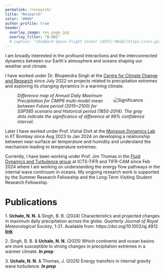 ```yaml
---
permalink: /research/
title: "Research"
color: "#000"
author_profile: true
header:
  overlay_image: res_page.jpg
  overlay_filter: "0.001"
  # caption: "[Goddard Space Flight Center (GSFC)-NASA](https://svs.gsfc.nasa.gov/vis/a030000/a030000/a030017/frames/4000x2000_2x1_30p/rad/)"
---
```


<html>
<head>
<style>
img {
  border-radius: 30px;
  padding: 15px;
}
em1 { font-weight: bold; }
em2 { font-style: italic; }
em3 { font-weight: bold; font-style: italic;}
</style>
</head>
<body>


<p>
I am broadly interested in the profound interactions and the interconnected dynamics between our Earth's atmosphere and oceans shaping our weather and climate.</p>

<p>
I have worked under Dr. Bhupendra Singh at the <a href="http://cccr.tropmet.res.in/home/index.jsp">Centre for Climate Change and Research</a> since July 2022 on projects related to precipitation extremes and exploring its changing dynamics in a warming climate.</p>

<figure>
<img src="/images/research/Significance.png" alt="Significance"  style="height:100px width:270px;" align="right">
<figcaption> <em2>Difference map of Annual Daily Maximum Precipitation for CMIP6 multi-model mean between Future period (2015=2100) for SSP585 scenario and Historical period (1850-2014). The gray dots indicate the significance of difference at 99% confidence interval.</em2> </figcaption>
</figure>

<p>
Later I have worked under Prof. Vishal Dixit at the <a href="https://sites.google.com/view/vishaldixit/group?authuser=0">Monsoon Dynamics Lab</a> in IIT Bombay since Aug 2023 to Jan 2024 on developing a relationship between near-surface air temperature and humidity and understand the mechanism leading to temperature extremes.</p>

<p>
Currently, I have been working under Prof. Jim Thomas in the <a href="https://www.icts.res.in/research/fluid-dynamics">Fluid Dynamics and Turbulence group</a> at ICTS-TIFR and TIFR-CAM since Feb 2024 where I am working on understanding the energy flow pathways in the internal wave continuum in oceans. My ongoing research work is supported by the Summer Research Fellowship and the Long-Term Visiting Student Research Fellowship.</p>

<h1> Publications</h1>
<p>
1. <em1>Uchale, N. N.</em1> & Singh, B. B. (2024) Characteristics and projected changes in maximum daily precipitation across the
globe. <em2>Quarterly Journal of Royal Meteorological Society</em2>, 1-21. Available from: https://doi.org/10.1002/qj.4912 <a href="https://rmets.onlinelibrary.wiley.com/doi/full/10.1002/qj.4912"><em1>link</em1></a></p>

<p>
2. Singh, B. B. & <em1>Uchale, N. N.</em1> (2025) Which continents and ocean basins are more susceptible to strong changes in precipitation extremes in a warmer climate. <em3>In prep</em3></p>

<p>
3. <em1>Uchale, N. N.</em1> & Thomas, J. (2025) Energy transfers in internal gravity wave turbulence. <em3>In prep</em3> </p>
<nbsp>

<!-- {% include base_path %}

{% assign ordered_pages = site.research | sort:"order_number" %}

{% for post in ordered_pages %}
  {% include archive-single.html type="grid" %}
{% endfor %} -->
